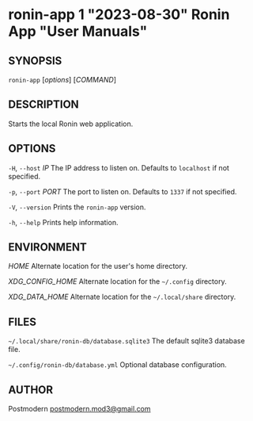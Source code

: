 # ronin-app 1 "2023-08-30" Ronin App "User Manuals"

## SYNOPSIS

`ronin-app` [*options*] [*COMMAND*]

## DESCRIPTION

Starts the local Ronin web application.

## OPTIONS

`-H`, `--host` *IP*
  The IP address to listen on. Defaults to `localhost` if not specified.

`-p`, `--port` *PORT*
  The port to listen on. Defaults to `1337` if not specified.

`-V`, `--version`
  Prints the `ronin-app` version.

`-h`, `--help`
  Prints help information.

## ENVIRONMENT

*HOME*
  Alternate location for the user's home directory.

*XDG_CONFIG_HOME*
  Alternate location for the `~/.config` directory.

*XDG_DATA_HOME*
  Alternate location for the `~/.local/share` directory.

## FILES

`~/.local/share/ronin-db/database.sqlite3`
  The default sqlite3 database file.

`~/.config/ronin-db/database.yml`
  Optional database configuration.

## AUTHOR

Postmodern <postmodern.mod3@gmail.com>

